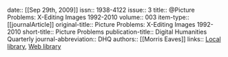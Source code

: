date:: [[Sep 29th, 2009]]
issn:: 1938-4122
issue:: 3
title:: @Picture Problems: X-Editing Images 1992-2010
volume:: 003
item-type:: [[journalArticle]]
original-title:: Picture Problems: X-Editing Images 1992-2010
short-title:: Picture Problems
publication-title:: Digital Humanities Quarterly
journal-abbreviation:: DHQ
authors:: [[Morris Eaves]]
links:: [Local library](zotero://select/groups/2386895/items/RTYAJ6XX), [Web library](https://www.zotero.org/groups/2386895/items/RTYAJ6XX)
